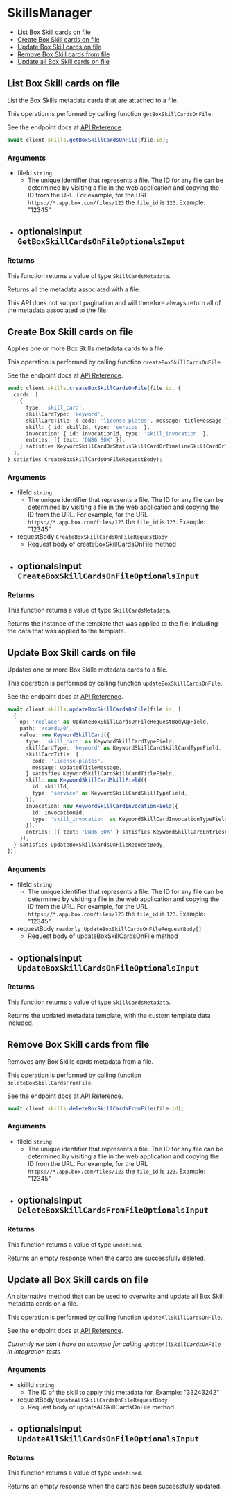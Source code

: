 # SkillsManager

- [List Box Skill cards on file](#list-box-skill-cards-on-file)
- [Create Box Skill cards on file](#create-box-skill-cards-on-file)
- [Update Box Skill cards on file](#update-box-skill-cards-on-file)
- [Remove Box Skill cards from file](#remove-box-skill-cards-from-file)
- [Update all Box Skill cards on file](#update-all-box-skill-cards-on-file)

## List Box Skill cards on file

List the Box Skills metadata cards that are attached to a file.

This operation is performed by calling function `getBoxSkillCardsOnFile`.

See the endpoint docs at
[API Reference](https://developer.box.com/reference/get-files-id-metadata-global-boxSkillsCards/).

<!-- sample get_files_id_metadata_global_boxSkillsCards -->

```ts
await client.skills.getBoxSkillCardsOnFile(file.id);
```

### Arguments

- fileId `string`
  - The unique identifier that represents a file. The ID for any file can be determined by visiting a file in the web application and copying the ID from the URL. For example, for the URL `https://*.app.box.com/files/123` the `file_id` is `123`. Example: "12345"
- optionalsInput `GetBoxSkillCardsOnFileOptionalsInput`
  -

### Returns

This function returns a value of type `SkillCardsMetadata`.

Returns all the metadata associated with a file.

This API does not support pagination and will therefore always return
all of the metadata associated to the file.

## Create Box Skill cards on file

Applies one or more Box Skills metadata cards to a file.

This operation is performed by calling function `createBoxSkillCardsOnFile`.

See the endpoint docs at
[API Reference](https://developer.box.com/reference/post-files-id-metadata-global-boxSkillsCards/).

<!-- sample post_files_id_metadata_global_boxSkillsCards -->

```ts
await client.skills.createBoxSkillCardsOnFile(file.id, {
  cards: [
    {
      type: 'skill_card',
      skillCardType: 'keyword',
      skillCardTitle: { code: 'license-plates', message: titleMessage },
      skill: { id: skillId, type: 'service' },
      invocation: { id: invocationId, type: 'skill_invocation' },
      entries: [{ text: 'DN86 BOX' }],
    } satisfies KeywordSkillCardOrStatusSkillCardOrTimelineSkillCardOrTranscriptSkillCard,
  ],
} satisfies CreateBoxSkillCardsOnFileRequestBody);
```

### Arguments

- fileId `string`
  - The unique identifier that represents a file. The ID for any file can be determined by visiting a file in the web application and copying the ID from the URL. For example, for the URL `https://*.app.box.com/files/123` the `file_id` is `123`. Example: "12345"
- requestBody `CreateBoxSkillCardsOnFileRequestBody`
  - Request body of createBoxSkillCardsOnFile method
- optionalsInput `CreateBoxSkillCardsOnFileOptionalsInput`
  -

### Returns

This function returns a value of type `SkillCardsMetadata`.

Returns the instance of the template that was applied to the file,
including the data that was applied to the template.

## Update Box Skill cards on file

Updates one or more Box Skills metadata cards to a file.

This operation is performed by calling function `updateBoxSkillCardsOnFile`.

See the endpoint docs at
[API Reference](https://developer.box.com/reference/put-files-id-metadata-global-boxSkillsCards/).

<!-- sample put_files_id_metadata_global_boxSkillsCards -->

```ts
await client.skills.updateBoxSkillCardsOnFile(file.id, [
  {
    op: 'replace' as UpdateBoxSkillCardsOnFileRequestBodyOpField,
    path: '/cards/0',
    value: new KeywordSkillCard({
      type: 'skill_card' as KeywordSkillCardTypeField,
      skillCardType: 'keyword' as KeywordSkillCardSkillCardTypeField,
      skillCardTitle: {
        code: 'license-plates',
        message: updatedTitleMessage,
      } satisfies KeywordSkillCardSkillCardTitleField,
      skill: new KeywordSkillCardSkillField({
        id: skillId,
        type: 'service' as KeywordSkillCardSkillTypeField,
      }),
      invocation: new KeywordSkillCardInvocationField({
        id: invocationId,
        type: 'skill_invocation' as KeywordSkillCardInvocationTypeField,
      }),
      entries: [{ text: 'DN86 BOX' } satisfies KeywordSkillCardEntriesField],
    }),
  } satisfies UpdateBoxSkillCardsOnFileRequestBody,
]);
```

### Arguments

- fileId `string`
  - The unique identifier that represents a file. The ID for any file can be determined by visiting a file in the web application and copying the ID from the URL. For example, for the URL `https://*.app.box.com/files/123` the `file_id` is `123`. Example: "12345"
- requestBody `readonly UpdateBoxSkillCardsOnFileRequestBody[]`
  - Request body of updateBoxSkillCardsOnFile method
- optionalsInput `UpdateBoxSkillCardsOnFileOptionalsInput`
  -

### Returns

This function returns a value of type `SkillCardsMetadata`.

Returns the updated metadata template, with the
custom template data included.

## Remove Box Skill cards from file

Removes any Box Skills cards metadata from a file.

This operation is performed by calling function `deleteBoxSkillCardsFromFile`.

See the endpoint docs at
[API Reference](https://developer.box.com/reference/delete-files-id-metadata-global-boxSkillsCards/).

<!-- sample delete_files_id_metadata_global_boxSkillsCards -->

```ts
await client.skills.deleteBoxSkillCardsFromFile(file.id);
```

### Arguments

- fileId `string`
  - The unique identifier that represents a file. The ID for any file can be determined by visiting a file in the web application and copying the ID from the URL. For example, for the URL `https://*.app.box.com/files/123` the `file_id` is `123`. Example: "12345"
- optionalsInput `DeleteBoxSkillCardsFromFileOptionalsInput`
  -

### Returns

This function returns a value of type `undefined`.

Returns an empty response when the cards are
successfully deleted.

## Update all Box Skill cards on file

An alternative method that can be used to overwrite and update all Box Skill
metadata cards on a file.

This operation is performed by calling function `updateAllSkillCardsOnFile`.

See the endpoint docs at
[API Reference](https://developer.box.com/reference/put-skill-invocations-id/).

_Currently we don't have an example for calling `updateAllSkillCardsOnFile` in integration tests_

### Arguments

- skillId `string`
  - The ID of the skill to apply this metadata for. Example: "33243242"
- requestBody `UpdateAllSkillCardsOnFileRequestBody`
  - Request body of updateAllSkillCardsOnFile method
- optionalsInput `UpdateAllSkillCardsOnFileOptionalsInput`
  -

### Returns

This function returns a value of type `undefined`.

Returns an empty response when the card has been successfully updated.
